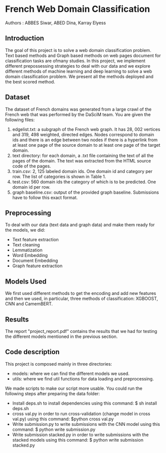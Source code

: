 # French Web Domain Classification
Authors : ABBES Siwar, ABED Dina, Karray Elyess

## Introduction
The goal of this project is to solve a web domain classification problem. Text based methods and Graph based methods on
web pages document for classification tasks are ofmany studies.
In this project, we implement different prepossessing strategies to deal with our data and we explore different methods of machine learning and deep learning to solve a web domain classification problem. We present all the methods deployed and the
best scored method.

## Dataset
The dataset of French domains was generated from a large crawl of the French web that was performed
by the DaSciM team. You are given the following files:
1. edgelist.txt: a subgraph of the French web graph. It has 28, 002 vertices and 319, 498 weighted,
directed edges. Nodes correspond to domain ids and there is an edge between two nodes if there
is a hyperlink from at least one page of the source domain to at least one page of the target domain.
2. text directory: for each domain, a .txt file containing the text of all the pages of the domain. The
text was extracted from the HTML source code of the pages.
3. train.csv: 2, 125 labeled domain ids. One domain id and category per row. The list of categories is
shown in Table 1.
4. test.csv: 560 domain ids the category of which is to be predicted. One domain id per row.
5. graph baseline.csv: output of the provided graph baseline. Submissions have to follow this exact
format.

## Preprocessing
To deal with our data (text data and graph data) and make them ready for the models, we did:
  - Text feature extraction
  - Text cleaning
  - Lemmatization
  - Word Embedding
  - Document Embedding
  - Graph feature extraction


## Models Used
We first used different methods to get the encoding and add new features and then we used, in particular, three methods of classification: XGBOOST, CNN and CamemBERT.

## Results

The report "project_report.pdf" contains the results that we had for testing the different models mentioned in the previous section.

##  Code description
This project is composed mainly in three directories:
  - models: where we can find the different models we used.
  - utils: where we find util functions for data loading and preprocessing.

We made scripts to make our script more usable. You could run the following steps after preparing the data folder:
  - Install deps.sh to install dependencies using this command: $ sh install deps.sh
  - cross val.py in order to run cross-validation (change model in cross val.py) using this command: $python cross val.py
  - Write submission.py to write submissions with the CNN model using this command: $ python write submission.py
  - Write submission stacked.py in order to write submissions with the stacked models using this command: $ python write submission stacked.py
